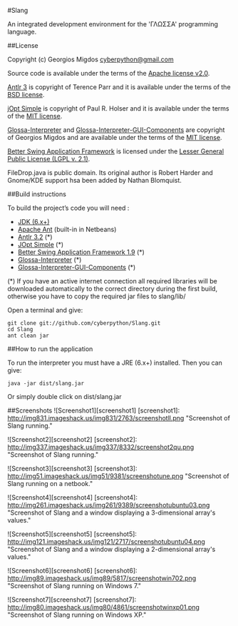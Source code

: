 #Slang

An integrated development environment for the 'ΓΛΩΣΣΑ' programming language.

##License

Copyright (c) Georgios Migdos <cyberpython@gmail.com>

Source code is available under the terms of the [Apache license v2.0](http://www.apache.org/licenses/LICENSE-2.0).

[Antlr 3](http://www.antlr.org/) is copyright of Terence Parr and it is available under the terms of the [BSD license](http://www.antlr.org/license.html).

[jOpt Simple](http://jopt-simple.sourceforge.net/) is copyright of Paul R. Holser and it is available under the terms of the [MIT license](http://www.opensource.org/licenses/mit-license.php).

[Glossa-Interpreter](https://github.com/cyberpython/glossa-interpreter) and [Glossa-Interpreter-GUI-Components](https://github.com/cyberpython/glossa-interpreter-gui-components) are copyright of Georgios Migdos and are available under the terms of the [MIT license](http://www.opensource.org/licenses/mit-license.php).

[Better Swing Application Framework](http://kenai.com/projects/bsaf/pages/Home) is licensed under the [Lesser General Public License (LGPL v. 2.1)](http://www.gnu.org/licenses/old-licenses/lgpl-2.1.html).

FileDrop.java is public domain. Its original author is Robert Harder and Gnome/KDE support hsa been added by Nathan Blomquist.

##Build instructions

To build the project’s code you will need :

- [JDK (6.x+)](http://www.oracle.com/technetwork/java/javase/downloads/index.html)
- [Apache Ant](http://ant.apache.org/) (built-in in Netbeans)
- [Antlr 3.2](http://www.antlr.org/download/antlr-3.2.jar) (*)
- [JOpt Simple](http://jopt-simple.sourceforge.net/) (*)
- [Better Swing Application Framework 1.9](http://kenai.com/projects/bsaf/pages/Home) (*)
- [Glossa-Interpreter](https://github.com/cyberpython/glossa-interpreter) (*)
- [Glossa-Interpreter-GUI-Components](https://github.com/cyberpython/glossa-interpreter-gui-components) (*)

(*) If you have an active internet connection all required libraries will be downloaded automatically to the correct directory during the first build, otherwise you have to copy the required jar files to slang/lib/


Open a terminal and give:

    git clone git://github.com/cyberpython/Slang.git
    cd Slang
    ant clean jar

##How to run the application

To run the interpreter you must have a JRE (6.x+) installed. Then you can give:

    java -jar dist/slang.jar

Or simply double click on dist/slang.jar
    
##Screenshots
![Screenshot1][screenshot1]
[screenshot1]: http://img831.imageshack.us/img831/2763/screenshotll.png  "Screenshot of Slang running."

![Screenshot2][screenshot2]
[screenshot2]: http://img337.imageshack.us/img337/8332/screenshot2qu.png  "Screenshot of Slang running."

![Screenshot3][screenshot3]
[screenshot3]: http://img51.imageshack.us/img51/9381/screenshotune.png  "Screenshot of Slang running on a netbook."

![Screenshot4][screenshot4]
[screenshot4]: http://img261.imageshack.us/img261/9389/screenshotubuntu03.png  "Screenshot of Slang and a window displaying a 3-dimensional array's values."

![Screenshot5][screenshot5]
[screenshot5]: http://img121.imageshack.us/img121/2717/screenshotubuntu04.png  "Screenshot of Slang and a window displaying a 2-dimensional array's values."

![Screenshot6][screenshot6]
[screenshot6]: http://img89.imageshack.us/img89/5817/screenshotwin702.png  "Screenshot of Slang running on Windows 7."

![Screenshot7][screenshot7]
[screenshot7]: http://img80.imageshack.us/img80/4861/screenshotwinxp01.png  "Screenshot of Slang running on Windows XP."

